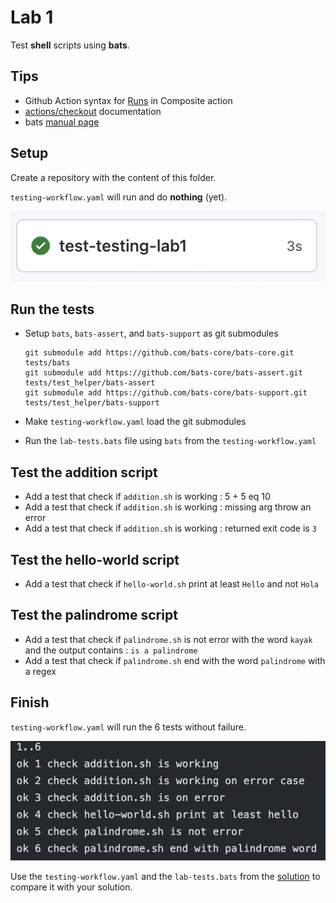 # Lab 1

Test **shell** scripts using **bats**.

## Tips

- Github Action syntax for [Runs](https://docs.github.com/en/actions/creating-actions/creating-a-composite-action) in Composite action
- [actions/checkout](https://github.com/actions/checkout) documentation
- bats [manual page](https://bats-core.readthedocs.io/en/stable/writing-tests.html#libraries-and-add-ons)

## Setup

Create a repository with the content of this folder.

`testing-workflow.yaml` will run and do **nothing** (yet).

![setup result](../assets/images/testing-lab1-setup-result.png)

## Run the tests

- Setup `bats`, `bats-assert`, and `bats-support` as git submodules
  
  ```shell
  git submodule add https://github.com/bats-core/bats-core.git tests/bats
  git submodule add https://github.com/bats-core/bats-assert.git tests/test_helper/bats-assert
  git submodule add https://github.com/bats-core/bats-support.git tests/test_helper/bats-support
  ```

- Make `testing-workflow.yaml` load the git submodules
- Run the `lab-tests.bats` file using `bats` from the `testing-workflow.yaml`

## Test the addition script

- Add a test that check if `addition.sh` is working : 5 + 5 eq 10
- Add a test that check if `addition.sh` is working : missing arg throw an error
- Add a test that check if `addition.sh` is working : returned exit code is `3`

## Test the hello-world script

- Add a test that check if `hello-world.sh` print at least `Hello` and not `Hola`

## Test the palindrome script

- Add a test that check if `palindrome.sh` is not error with the word `kayak` and the output contains : `is a palindrome`
- Add a test that check if `palindrome.sh` end with the word `palindrome` with a regex

## Finish

`testing-workflow.yaml` will run the 6 tests without failure.

![finish result](../assets/images/testing-lab1-finish-result.png)

Use the `testing-workflow.yaml` and the `lab-tests.bats` from the [solution](https://github.com/sfeir-open-source/sfeir-school-github-action-dev/tree/main/steps/30-testing-lab1-action-shell-testing-solution) to compare it with your solution.
